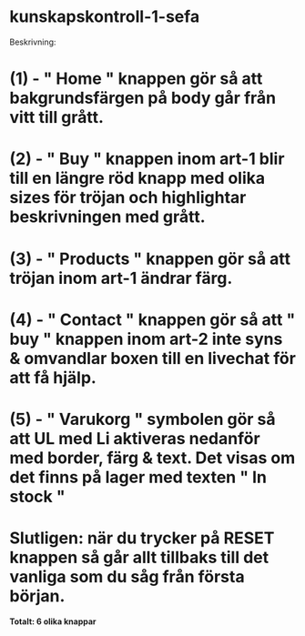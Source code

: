 # kunskapskontroll-1-sefa




Beskrivning:

# (1) - " Home " knappen gör så att bakgrundsfärgen på body går från vitt till grått.

# (2) - " Buy " knappen inom art-1 blir till en längre röd knapp med olika sizes för tröjan och highlightar beskrivningen med grått.

# (3) - " Products " knappen gör så att tröjan inom art-1 ändrar färg.

# (4) - " Contact " knappen gör så att " buy " knappen inom art-2 inte syns & omvandlar boxen till en livechat för att få hjälp.

# (5) - " Varukorg " symbolen gör så att UL med Li aktiveras nedanför med border, färg & text. Det visas om det finns på lager med texten " In stock "



# Slutligen: när du trycker på RESET knappen så går allt tillbaks till det vanliga som du såg från första början.

**Totalt: 6 olika knappar**